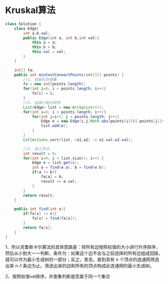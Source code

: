 # Kruskal算法

```java
class Solution {
    class Edge{
        int a,b,val;
        public Edge(int a, int b,int val){
            this.a = a;
            this.b = b;
            this.val = val;
        }
    }

    int[] fa;
    public int minCostConnectPoints(int[][] points) {
        //1. 初始化并查集
        fa = new int[points.length];
        for(int i=0; i < points.length; i++){
            fa[i] = i;
        }
        //2. 边由小到大排序
        List<Edge> list = new ArrayList<>();
        for(int i=0; i < points.length; i++){
            for(int j=i+1; j < points.length; j++){
                Edge e = new Edge(i,j,Math.abs(points[i][0]-points[j][0])+Math.abs(points[i][1]-points[j][1]));
                list.add(e);
            }
        }
        Collections.sort(list, (o1,o2) -> o1.val-o2.val);

        //3. 加入节点
        int result = 0;
        for(int i=0; i < list.size(); i++) {
            Edge e = list.get(i);
            int a = find(e.a), b = find(e.b);
            if(a != b){
                fa[a] = b;
                result += e.val;
            }
        }
        return result;
    }

    public int find(int x){
        if(fa[x] != x){
            fa[x] = find(fa[x]);
        }
        return fa[x];
    }
}
```

1、所以克鲁斯卡尔算法的具体思路是：将所有边按照权值的大小进行升序排序，然后从小到大一一判断，条件为：如果这个边不会与之前选择的所有边组成回路，就可以作为最小生成树的一部分；反之，舍去。直到具有 n 个顶点的连通网筛选出来 n-1 条边为止。筛选出来的边和所有的顶点构成此连通网的最小生成树。

2、按照权值val排序，并查集判断是否属于同一个集合















































